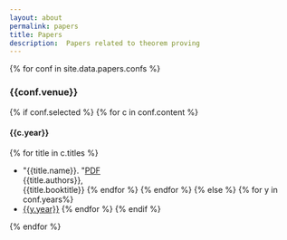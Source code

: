 ```yaml
---
layout: about
permalink: papers
title: Papers
description:  Papers related to theorem proving
---
```


{% for conf in site.data.papers.confs %}
### {{conf.venue}}
{% if conf.selected %}
{% for c in conf.content %}
#### {{c.year}}
{% for title in c.titles %}
* "{{title.name}}. "[PDF]({{title.url}})<br />
{{title.authors}},<br />
{{title.booktitle}}
{% endfor %}
{% endfor %}
{% else %}
{% for y in conf.years%}
* [{{y.year}}]({{year.url}})
{% endfor %}
{% endif %}

{% endfor %}
